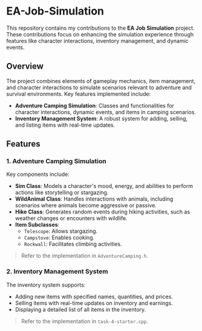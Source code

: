 # EA-Job-Simulation

This repository contains my contributions to the **EA Job Simulation** project. These contributions focus on enhancing the simulation experience through features like character interactions, inventory management, and dynamic events.

## Overview

The project combines elements of gameplay mechanics, item management, and character interactions to simulate scenarios relevant to adventure and survival environments. Key features implemented include:

- **Adventure Camping Simulation**: Classes and functionalities for character interactions, dynamic events, and items in camping scenarios.
- **Inventory Management System**: A robust system for adding, selling, and listing items with real-time updates.

## Features

### 1. Adventure Camping Simulation
Key components include:
- **Sim Class**: Models a character's mood, energy, and abilities to perform actions like storytelling or stargazing.
- **WildAnimal Class**: Handles interactions with animals, including scenarios where animals become aggressive or passive.
- **Hike Class**: Generates random events during hiking activities, such as weather changes or encounters with wildlife.
- **Item Subclasses**:
  - `Telescope`: Allows stargazing.
  - `Campstove`: Enables cooking.
  - `Rockwall`: Facilitates climbing activities.

> Refer to the implementation in `AdventureCamping.h`.

### 2. Inventory Management System
The inventory system supports:
- Adding new items with specified names, quantities, and prices.
- Selling items with real-time updates on inventory and earnings.
- Displaying a detailed list of all items in the inventory.

> Refer to the implementation in `task-4-starter.cpp`.

